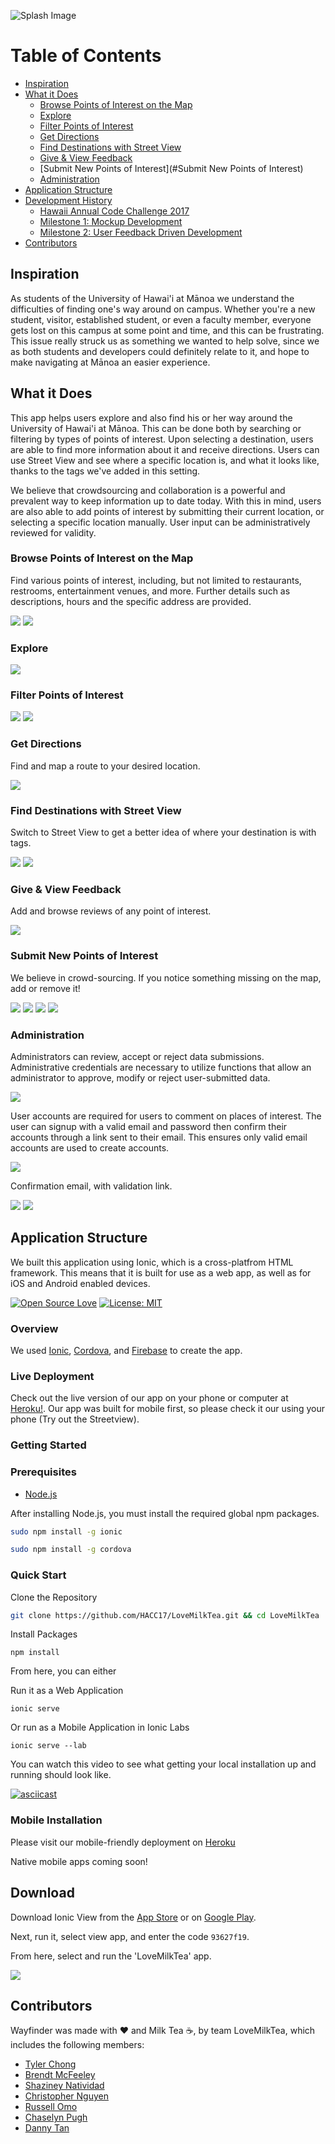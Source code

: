 ![Splash Image](images/splash.png)

# Table of Contents

* [Inspiration](#Inspiration)
* [What it Does](#What-it-Does)
  * [Browse Points of Interest on the Map](#authorization)
  * [Explore](#Explore)
  * [Filter Points of Interest](#Filter-Points-of-Interest)
  * [Get Directions](#Get-Directions)
  * [Find Destinations with Street View](#Find-Destinations-with-Street-View)
  * [Give & View Feedback](#Give-&-View-Feedback)
  * [Submit New Points of Interest](#Submit New Points of Interest)
  * [Administration](#Administration)
* [Application Structure](#application-structure)
* [Development History](#development-history)
    * [Hawaii Annual Code Challenge 2017](#hacc17)
    * [Milestone 1: Mockup Development](#milestone-1-mockup-development)
    * [Milestone 2: User Feedback Driven Development](#milestone-2-data-model-development)
* [Contributors](#Contributors)

## Inspiration

As students of the University of Hawai'i at Mānoa we understand the difficulties of finding one's way around on campus.  Whether you're a new student, visitor, established student, or even a faculty member, everyone gets lost on this campus at some point and time, and this can be frustrating.  This issue really struck us as something we wanted to help solve, since we as both students and developers could definitely relate to it, and hope to make navigating at Mānoa an easier experience.

## What it Does

This app helps users explore and also find his or her way around the University of Hawai'i at Mānoa.  This can be done both by searching or filtering by types of points of interest.  Upon selecting a destination, users are able to find more information about it and receive directions.  Users can use Street View and see where a specific location is, and what it looks like, thanks to the tags we've added in this setting.

We believe that crowdsourcing and collaboration is a powerful and prevalent way to keep information up to date today.  With this in mind, users are also able to add points of interest by submitting their current location, or selecting a specific location manually.  User input can be administratively reviewed for validity.

### Browse Points of Interest on the Map

Find various points of interest, including, but not limited to restaurants, restrooms, entertainment venues, and more.  Further details such as descriptions, hours and the specific address are provided.

<img src="/images/all.png">
<img src="/images/info.png">

### Explore

<img src="/images/explore.png">

### Filter Points of Interest

<img src="/images/filter1.png">
<img src="/images/filter2.png">

### Get Directions
Find and map a route to your desired location.

<img src="/images/directions.png">

### Find Destinations with Street View
Switch to Street View to get a better idea of where your destination is with tags.

<img src="/images/street1.png">
<img src="/images/street2.png">

### Give & View Feedback
Add and browse reviews of any point of interest.

<img src="/images/feedback.png">

### Submit New Points of Interest

We believe in crowd-sourcing. If you notice something missing on the map, add or remove it!

<img src="/images/submit0.png">
<img src="/images/submit1.png">
<img src="/images/submit2.png">
<img src="/images/submit3.png">


### Administration

Administrators can review, accept or reject data submissions. Administrative credentials are necessary to utilize functions that allow an administrator to approve, modify or reject user-submitted data.

<img src="/images/approve.png">

User accounts are required for users to comment on places of interest. The user can signup with a valid email and password then confirm their accounts through a link sent to their email. This ensures only valid email accounts are used to create accounts.

<img src="/images/notverified.png">

Confirmation email, with validation link.

<img src="/images/confirmEmail.png">

<img src="/images/comments.png">

## Application Structure

We built this application using Ionic, which is a cross-platfrom HTML framework.  This means that it is built for use as a web app, as well as for iOS and Android enabled devices.

[![Open Source Love](https://badges.frapsoft.com/os/v2/open-source.png?v=103)](https://github.com/ellerbrock/open-source-badges/)
[![License: MIT](https://img.shields.io/badge/License-MIT-yellow.svg)](https://opensource.org/licenses/MIT)

### Overview
We used [Ionic](https://ionicframework.com/), [Cordova](https://cordova.apache.org/), and [Firebase](https://firebase.google.com/) to create the app.

### Live Deployment
Check out the live version of our app on your phone or computer at [Heroku!](https://lovemilktea.herokuapp.com). Our app was built for mobile first, so please check it our using your phone (Try out the Streetview).

### Getting Started

### Prerequisites
- [Node.js](https://nodejs.org/en/download/)

After installing Node.js, you must install the required global npm packages.

```bash
sudo npm install -g ionic
```

```bash
sudo npm install -g cordova
```

### Quick Start

Clone the Repository
```bash
git clone https://github.com/HACC17/LoveMilkTea.git && cd LoveMilkTea
```
Install Packages
```
npm install
```

From here, you can either

Run it as a Web Application
```
ionic serve
```
Or run as a Mobile Application in Ionic Labs
```
ionic serve --lab
```

You can watch this video to see what getting your local installation up and running should look like.

[![asciicast](https://asciinema.org/a/XHDe3NGNNgGQFPSczrT7BUwZ9.png)](https://asciinema.org/a/XHDe3NGNNgGQFPSczrT7BUwZ9)

### Mobile Installation

Please visit our mobile-friendly deployment on [Heroku](https://lovemilktea.herokuapp.com)

Native mobile apps coming soon!

## Download

Download Ionic View from the [App Store](https://itunes.apple.com/us/app/ionic-view-test-share-ionic-apps/id1271789931) or on [Google Play](https://play.google.com/store/apps/details?id=com.ionicframework.view).

Next, run it, select view app, and enter the code `93627f19`.

From here, select and run the 'LoveMilkTea' app.

<img src="/images/code.jpg">

## Contributors

Wayfinder was made with ❤️ and Milk Tea ☕, by team LoveMilkTea, which includes the following members:

  * [Tyler Chong](https://github.com/Viltaria)
  * [Brendt McFeeley](https://github.com/brendtmcfeeley)
  * [Shaziney Natividad](https://github.com/shaziney)
  * [Christopher Nguyen](https://github.com/chrisnguyenhi)
  * [Russell Omo](https://github.com/russellomo)
  * [Chaselyn Pugh](https://github.com/cepugh)
  * [Danny Tan](https://github.com/dannytan)
